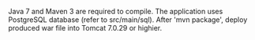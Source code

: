 Java 7 and Maven 3 are required to compile.
The application uses PostgreSQL database (refer to src/main/sql).
After 'mvn package', deploy produced war file into Tomcat 7.0.29 or highier.